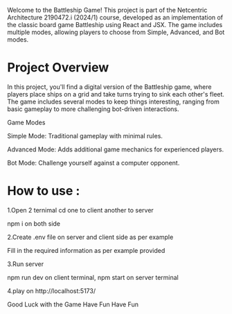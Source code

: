Welcome to the Battleship Game! This project is part of the Netcentric Architecture 2190472.i (2024/1) course, developed as an implementation of the classic board game Battleship using React and JSX. The game includes multiple modes, allowing players to choose from Simple, Advanced, and Bot modes.


<h1>Project Overview</h1>
In this project, you'll find a digital version of the Battleship game, where players place ships on a grid and take turns trying to sink each other's fleet. The game includes several modes to keep things interesting, ranging from basic gameplay to more challenging bot-driven interactions.

<p></p>
<p>Game Modes</p>
<p>Simple Mode: Traditional gameplay with minimal rules.</p>
<p>Advanced Mode: Adds additional game mechanics for experienced players.</p>
<p>Bot Mode: Challenge yourself against a computer opponent.</p>



<h1>How to use :</h1>

<p>1.Open 2 ternimal cd one to client another to server</p>
<p> npm i on both side</p>

<p>2.Create .env file on server and client side as per example</p>
<p> Fill in the required information as per example provided </p>

<p>3.Run server</p>
<p> npm run dev on client terminal, npm start on server terminal </p>

<p>4.play on http://localhost:5173/</p>

<p>Good Luck with the Game Have Fun Have Fun</p>
 
